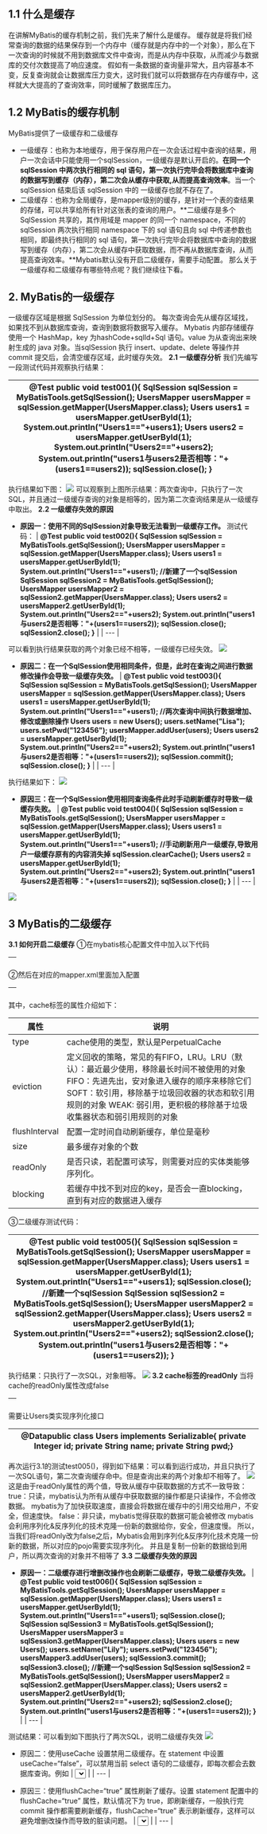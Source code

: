 ## 1.1 什么是缓存
在讲解MyBatis的缓存机制之前，我们先来了解什么是缓存。
缓存就是将我们经常查询的数据的结果保存到一个内存中（缓存就是内存中的一个对象），那么在下一次查询的时候就不用到数据库文件中查询，而是从内存中获取，从而减少与数据库的交付次数提高了响应速度。
假如有一条数据的查询量非常大，且内容基本不变，反复查询就会让数据库压力变大，这时我们就可以将数据存在内存缓存中，这样就大大提高的了查询效率，同时缓解了数据库压力。
## 1.2 MyBatis的缓存机制
MyBatis提供了一级缓存和二级缓存

- 一级缓存：也称为本地缓存，用于保存用户在一次会话过程中查询的结果，用户一次会话中只能使用一个sqlSession，一级缓存是默认开启的。**在同一个 sqlSession 中两次执行相同的 sql 语句，第一次执行完毕会将数据库中查询的数据写到缓存（内存），第二次会从缓存中获取,从而提高查询效率**。当一个 sqlSession 结束后该 sqlSession 中的 一级缓存也就不存在了。
- 二级缓存：也称为全局缓存，是mapper级别的缓存，是针对一个表的查结果的存储，可以共享给所有针对这张表的查询的用户。**二级缓存是多个 SqlSession 共享的，其作用域是 mapper 的同一个 namespace，不同的 sqlSession 两次执行相同 namespace 下的 sql 语句且向 sql 中传递参数也相同，即最终执行相同的 sql 语句，第一次执行完毕会将数据库中查询的数据写到缓存（内存），第二次会从缓存中获取数据，而不再从数据库查询，从而提高查询效率。**Mybatis默认没有开启二级缓存，需要手动配置。
那么关于一级缓存和二级缓存有哪些特点呢？我们继续往下看。
## 2. MyBatis的一级缓存
一级缓存区域是根据 SqlSession 为单位划分的。 每次查询会先从缓存区域找，如果找不到从数据库查询，查询到数据将数据写入缓存。 Mybatis 内部存储缓存使用一个 HashMap，key 为hashCode+sqlId+Sql 语句。value 为从查询出来映射生成的 java 对象。当sqlSession 执行 insert、update、delete 等操作并 commit 提交后，会清空缓存区域，此时缓存失效。
**2.1 一级缓存分析**
我们先编写一段测试代码并观察执行结果：

| **@Test public void test001(){ SqlSession sqlSession = MyBatisTools.getSqlSession(); UsersMapper usersMapper = sqlSession.getMapper(UsersMapper.class); Users users1 = usersMapper.getUserById(1); System.out.println("Users1=="+users1); Users users2 = usersMapper.getUserById(1); System.out.println("Users2=="+users2); System.out.println("users1与users2是否相等："+(users1==users2)); sqlSession.close(); }** |
| --- |

执行结果如下图：
![](https://raw.githubusercontent.com/danmuking/image/main/f9a6936f1516ce7c21e7920b715a76b5.png)
可以观察到上图所示结果：两次查询中，只执行了一次SQL，并且通过一级缓存查询的对象是相等的，因为第二次查询结果是从一级缓存中取出。
**2.2 一级缓存失效的原因**

- **原因一：使用不同的SqlSession对象导致无法看到一级缓存工作。**
测试代码：
| **@Test public void test002(){ SqlSession sqlSession = MyBatisTools.getSqlSession(); UsersMapper usersMapper = sqlSession.getMapper(UsersMapper.class); Users users1 = usersMapper.getUserById(1); System.out.println("Users1=="+users1); //新建了一个sqlSession SqlSession sqlSession2 = MyBatisTools.getSqlSession(); UsersMapper usersMapper2 = sqlSession2.getMapper(UsersMapper.class); Users users2 = usersMapper2.getUserById(1); System.out.println("Users2=="+users2); System.out.println("users1与users2是否相等："+(users1==users2)); sqlSession.close(); sqlSession2.close(); }** |
| --- |

可以看到执行结果获取的两个对象已经不相等，一级缓存已经失效。
![](https://raw.githubusercontent.com/danmuking/image/main/f162e91d595b6edaf0fbd77eca30f636.png)

- **原因二：在一个SqlSession使用相同条件，但是，此时在查询之间进行数据修改操作会导致一级缓存失效。**
| **@Test public void test003(){ SqlSession sqlSession = MyBatisTools.getSqlSession(); UsersMapper usersMapper = sqlSession.getMapper(UsersMapper.class); Users users1 = usersMapper.getUserById(1); System.out.println("Users1=="+users1); //两次查询中间执行数据增加、修改或删除操作 Users users = new Users(); users.setName("Lisa"); users.setPwd("123456"); usersMapper.addUser(users); Users users2 = usersMapper.getUserById(1); System.out.println("Users2=="+users2); System.out.println("users1与users2是否相等："+(users1==users2)); sqlSession.commit(); sqlSession.close(); }** |
| --- |

执行结果如下：
![](https://raw.githubusercontent.com/danmuking/image/main/d5cd96ee8eaa73f7cfcf6b24b9a611f2.webp)

- **原因三：在一个SqlSession使用相同查询条件此时手动刷新缓存时导致一级缓存失败。**
| **@Test public void test004(){ SqlSession sqlSession = MyBatisTools.getSqlSession(); UsersMapper usersMapper = sqlSession.getMapper(UsersMapper.class); Users users1 = usersMapper.getUserById(1); System.out.println("Users1=="+users1); //手动刷新用户一级缓存,导致用户一级缓存原有的内容消失掉 sqlSession.clearCache(); Users users2 = usersMapper.getUserById(1); System.out.println("Users2=="+users2); System.out.println("users1与users2是否相等："+(users1==users2)); sqlSession.close(); }** |
| --- |

![](https://raw.githubusercontent.com/danmuking/image/main/12c301d4598f7e9bc8a0fc15398ede52.png)
## **3 MyBatis的二级缓存**
**3.1 如何开启二级缓存**
①在mybatis核心配置文件中加入以下代码

| **<setting name="cacheEnabled" value="true"/>** |
| --- |

②然后在对应的mapper.xml里面加入配置

| **<cache eviction="FIFO" flushInterval="6000" readOnly="true" size="50"></cache>** |
| --- |

其中，cache标签的属性介绍如下：

| **属性** | **说明** |
| --- | --- |
| type | cache使用的类型，默认是PerpetualCache |
| eviction | 定义回收的策略，常见的有FIFO，LRU。LRU（默认）：最近最少使用，移除最长时间不被使用的对象FIFO：先进先出，安对象进入缓存的顺序来移除它们 SOFT：软引用，移除基于垃圾回收器的状态和软引用规则的对象 WEAK: 弱引用，更积极的移除基于垃圾收集器状态和弱引用规则的对象 |
| flushInterval | 配置一定时间自动刷新缓存，单位是毫秒 |
| size | 最多缓存对象的个数 |
| readOnly | 是否只读，若配置可读写，则需要对应的实体类能够序列化。 |
| blocking | 若缓存中找不到对应的key，是否会一直blocking，直到有对应的数据进入缓存 |

③二级缓存测试代码：

| **@Test public void test005(){ SqlSession sqlSession = MyBatisTools.getSqlSession(); UsersMapper usersMapper = sqlSession.getMapper(UsersMapper.class); Users users1 = usersMapper.getUserById(1); System.out.println("Users1=="+users1); sqlSession.close(); //新建一个sqlSession SqlSession sqlSession2 = MyBatisTools.getSqlSession(); UsersMapper usersMapper2 = sqlSession2.getMapper(UsersMapper.class); Users users2 = usersMapper2.getUserById(1); System.out.println("Users2=="+users2); sqlSession2.close(); System.out.println("users1与users2是否相等："+(users1==users2)); }** |
| --- |

执行结果：只执行了一次SQL，对象相等。
![](https://raw.githubusercontent.com/danmuking/image/main/8225d51c75f092f5a3be12f7976c14a3.png)
**3.2 cache标签的readOnly**
当将cache的readOnly属性改成false

| **<cache eviction="FIFO" flushInterval="6000" readOnly="true" size="50"></cache>** |
| --- |

需要让Users类实现序列化接口

| **@Datapublic class Users implements Serializable{ private Integer id; private String name; private String pwd;}** |
| --- |

再次运行3.1的测试test005()，得到如下结果：可以看到运行成功，并且只执行了一次SQL语句，第二次查询缓存命中。但是查询出来的两个对象却不相等了。
![](https://raw.githubusercontent.com/danmuking/image/main/deb68dc37ca2b681c8ccf238efaeacf5.png)
这是由于readOnly属性的两个值，导致从缓存中获取数据的方式不一致导致：
true：只读，mybatis认为所有从缓存中获取数据的操作都是只读操作，不会修改数据。 mybatis为了加快获取速度，直接会将数据在缓存中的引用交给用户，不安全，但速度快。
false：非只读，mybatis觉得获取的数据可能会被修改 mybatis会利用序列化&反序列化的技术克隆一份新的数据给你，安全，但速度慢。
所以，当我们将readOnly改为false之后，Mybatis会用到序列化&反序列化技术克隆一份新的数据，所以对应的pojo需要实现序列化。 并且是复制一份新的数据给到用户，所以两次查询的对象并不相等了
**3.3 二级缓存失效的原因**

- **原因一：二级缓存进行增删改操作也会刷新二级缓存，导致二级缓存失效。**
| **@Test public void test006(){ SqlSession sqlSession = MyBatisTools.getSqlSession(); UsersMapper usersMapper = sqlSession.getMapper(UsersMapper.class); Users users1 = usersMapper.getUserById(1); System.out.println("Users1=="+users1); sqlSession.close(); SqlSession sqlSession3 = MyBatisTools.getSqlSession(); UsersMapper usersMapper3 = sqlSession3.getMapper(UsersMapper.class); Users users = new Users(); users.setName("Lily"); users.setPwd("123456"); usersMapper3.addUser(users); sqlSession3.commit(); sqlSession3.close(); //新建一个sqlSession SqlSession sqlSession2 = MyBatisTools.getSqlSession(); UsersMapper usersMapper2 = sqlSession2.getMapper(UsersMapper.class); Users users2 = usersMapper2.getUserById(1); System.out.println("Users2=="+users2); sqlSession2.close(); System.out.println("users1与users2是否相等："+(users1==users2)); }** |
| --- |

测试结果：可以看到如下图执行了两次SQL，说明二级缓存失效
![](https://raw.githubusercontent.com/danmuking/image/main/ba9b1d057ea0b1e51f876ff0b28a8a0a.png)

- 原因二：使用useCache 设置禁用二级缓存。在 statement 中设置 useCache=“false”，可以禁用当前 select 语句的二级缓存，即每次都会去数据库查询。例如
| **<select id="getUserById" parameterType="integer" resultType="net.togogo.pojo.Users" useCache="false"> select * from users where id=#{id}</select>** |
| --- |

- 原因三：使用flushCache=“true” 属性刷新了缓存。设置 statement 配置中的 flushCache=“true” 属性，默认情况下为 true，即刷新缓存，一般执行完 commit 操作都需要刷新缓存，flushCache=“true” 表示刷新缓存，这样可以避免增删改操作而导致的脏读问题。
| **<select id="findAll" resultMap="userMap" useCache="false" flushCache="true"> select * from user u left join orders o on u.id = o.uid</select>** |
| --- |

